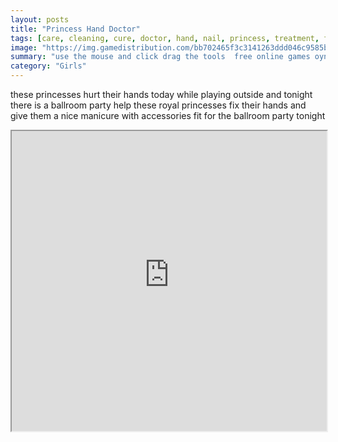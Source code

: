 ```yaml
---
layout: posts
title: "Princess Hand Doctor"
tags: [care, cleaning, cure, doctor, hand, nail, princess, treatment, free, online, games, oyna, game, free, games, play, play, games]
image: "https://img.gamedistribution.com/bb702465f3c3141263ddd046c9585b27.jpg"
summary: "use the mouse and click drag the tools  free online games oyna game free games play play games"
category: "Girls"
---
```


these princesses hurt their hands today while playing outside and tonight there is a ballroom party help these royal princesses fix their hands and give them a nice manicure with accessories fit for the ballroom party tonight

<iframe width="100%" height="480px;" src="https://flash.gamedistribution.com?game=bb702465f3c3141263ddd046c9585b27"></iframe>